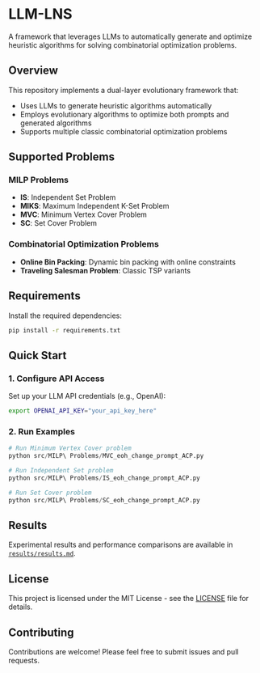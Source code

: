 # LLM-LNS

A framework that leverages LLMs to automatically generate and optimize heuristic algorithms for solving combinatorial optimization problems.

## Overview

This repository implements a dual-layer evolutionary framework that:
- Uses LLMs to generate heuristic algorithms automatically
- Employs evolutionary algorithms to optimize both prompts and generated algorithms
- Supports multiple classic combinatorial optimization problems

## Supported Problems

### MILP Problems
- **IS**: Independent Set Problem
- **MIKS**: Maximum Independent K-Set Problem  
- **MVC**: Minimum Vertex Cover Problem
- **SC**: Set Cover Problem

### Combinatorial Optimization Problems
- **Online Bin Packing**: Dynamic bin packing with online constraints
- **Traveling Salesman Problem**: Classic TSP variants

## Requirements

Install the required dependencies:

```bash
pip install -r requirements.txt
```

## Quick Start

### 1. Configure API Access

Set up your LLM API credentials (e.g., OpenAI):
```bash
export OPENAI_API_KEY="your_api_key_here"
```

### 2. Run Examples

```python
# Run Minimum Vertex Cover problem
python src/MILP\ Problems/MVC_eoh_change_prompt_ACP.py

# Run Independent Set problem  
python src/MILP\ Problems/IS_eoh_change_prompt_ACP.py

# Run Set Cover problem
python src/MILP\ Problems/SC_eoh_change_prompt_ACP.py
```

## Results

Experimental results and performance comparisons are available in [`results/results.md`](results/results.md).

## License

This project is licensed under the MIT License - see the [LICENSE](LICENSE) file for details.

## Contributing

Contributions are welcome! Please feel free to submit issues and pull requests.